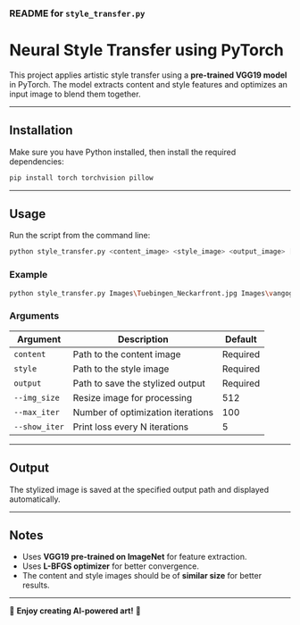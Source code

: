 ### **README for `style_transfer.py`**  

# Neural Style Transfer using PyTorch  

This project applies artistic style transfer using a **pre-trained VGG19 model** in PyTorch. The model extracts content and style features and optimizes an input image to blend them together.  

---

## **Installation**  
Make sure you have Python installed, then install the required dependencies:  
```bash
pip install torch torchvision pillow
```

---

## **Usage**  
Run the script from the command line:  
```bash
python style_transfer.py <content_image> <style_image> <output_image> [--img_size 512] [--max_iter 100] [--show_iter 5]
```

### **Example**  
```bash
python style_transfer.py Images\Tuebingen_Neckarfront.jpg Images\vangogh_starry_night.jpg output.jpg --img_size 512 --max_iter 200 --show_iter 10
```

### **Arguments**  
| Argument       | Description                                      | Default |
|---------------|--------------------------------------------------|---------|
| `content`     | Path to the content image                        | Required |
| `style`       | Path to the style image                          | Required |
| `output`      | Path to save the stylized output                 | Required |
| `--img_size`  | Resize image for processing                      | 512     |
| `--max_iter`  | Number of optimization iterations                | 100     |
| `--show_iter` | Print loss every N iterations                    | 5       |

---

## **Output**  
The stylized image is saved at the specified output path and displayed automatically.

---

## **Notes**  
- Uses **VGG19 pre-trained on ImageNet** for feature extraction.  
- Uses **L-BFGS optimizer** for better convergence.  
- The content and style images should be of **similar size** for better results.  

---

🚀 **Enjoy creating AI-powered art!** 🚀

